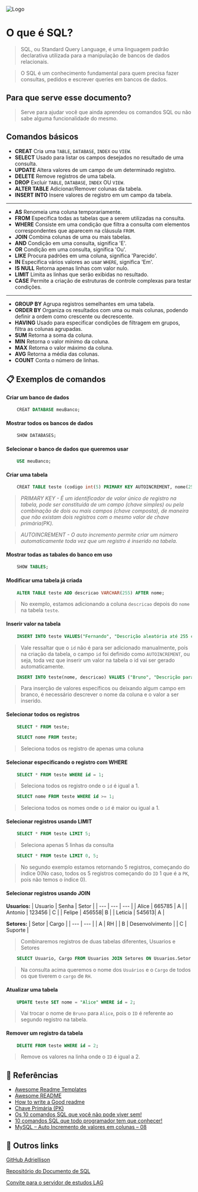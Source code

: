 ![Logo](https://github.com/adriellison/Repositorio-de-SQL/blob/main/cover.png)

# O que é SQL?

> SQL, ou Standard Query Language, é uma linguagem padrão declarativa utilizada para a manipulação de bancos de dados relacionais.

> O SQL é um conhecimento fundamental para quem precisa fazer consultas, pedidos e escrever queries em bancos de dados.

## Para que serve esse documento?

> Serve para ajudar você que ainda aprendeu os comandos SQL ou não sabe alguma funcionalidade do mesmo.

## Comandos básicos

- **CREAT**
    Cria uma `TABLE`, `DATABASE`, `INDEX` ou `VIEW`.
- **SELECT**
    Usado para listar os campos desejados no resultado de uma consulta.
- **UPDATE**
    Altera valores de um campo de um determinado registro.
- **DELETE**
    Remove registros de uma tabela.
- **DROP**
    Excluir `TABLE`, `DATABASE`, `INDEX` OU `VIEW`.
- **ALTER TABLE**
    Adicionar/Remover colunas da tabela.
- **INSERT INTO**
    Insere valores de registro em um campo da tabela.
---
- **AS**
    Renomeia uma coluna temporariamente.
- **FROM**
    Especifica todas as tabelas que a serem utilizadas na consulta.
- **WHERE**
    Consiste em uma condição que filtra a consulta com elementos correspondentes que aparecem na cláusula `FROM`.
- **JOIN**
    Combina colunas de uma ou mais tabelas.
- **AND**
    Condição em uma consulta, significa 'E'.
- **OR**
    Condição em uma consulta, significa 'Ou'.
- **LIKE**
    Procura padrões em uma coluna, significa 'Parecido'.
- **IN**
    Especifica vários valores ao usar `WHERE`, significa 'Em'.
- **IS NULL**
    Retorna apenas linhas com valor nulo.
- **LIMIT**
    Limita as linhas que serão exibidas no resultado.
- **CASE**
    Permite a criação de estruturas de controle complexas para testar condições.
---
- **GROUP BY**
    Agrupa registros semelhantes em uma tabela.
- **ORDER BY**
    Organiza os resultados com uma ou mais colunas, podendo definir a ordem como crescente ou decrescente.
- **HAVING**
    Usado para especificar condições de filtragem em grupos, filtra as colunas agrupadas.
- **SUM**
    Retorna a soma da coluna.
- **MIN**
    Retorna o valor mínimo da coluna.
- **MAX**
    Retorna o valor máximo da coluna.
- **AVG**
    Retorna a média das colunas.
- **COUNT**
    Conta o número de linhas.

## 📋 Exemplos de comandos

#### Criar um banco de dados
```sql
    CREAT DATABASE meuBanco;
```

#### Mostrar todos os bancos de dados
```sql
    SHOW DATABASES;
```

#### Selecionar o banco de dados que queremos usar
```sql
    USE meuBanco;
```

#### Criar uma tabela 
```sql
    CREAT TABLE teste (codigo int(5) PRIMARY KEY AUTOINCREMENT, nome(255));
```
> _PRIMARY KEY - É um identificador de valor único de registro na tabela, pode ser constituída de um campo (chave simples) ou pela combinação de dois ou mais campos (chave composta), de maneira que não existam dois registros com o mesmo valor de chave primária(PK)._

> _AUTOINCREMENT - O auto incremento permite criar um número automaticamente toda vez que um registro é inserido na tabela._

#### Mostrar todas as tabales do banco em uso
```sql
    SHOW TABLES;
```

#### Modificar uma tabela já criada
```sql
    ALTER TABLE teste ADD descricao VARCHAR(255) AFTER nome;
```

> No exemplo, estamos adicionando a coluna `descricao` depois do `nome` na tabela `teste`.

#### Inserir valor na tabela
```sql
    INSERT INTO teste VALUES("Fernando", "Descrição aleatória até 255 caracteres");
```
> Vale ressaltar que o `id` não é para ser adicionado manualmente, poís na criação da tabela, o campo `id` foi definido como `AUTOINCREMENT`, ou seja, toda vez que inserir um valor na tabela o id vai ser gerado automaticamente.

```sql
    INSERT INTO teste(nome, descricao) VALUES ("Bruno", "Descrição para o teste");
```
> Para inserção de valores específicos ou deixando algum campo em branco, é necessário descrever o nome da coluna e o valor a ser inserido.

#### Selecionar todos os registros
```sql
    SELECT * FROM teste;
```

```sql
    SELECT nome FROM teste;
```
> Seleciona todos os registro de apenas uma coluna

#### Selecionar especificando o registro com WHERE
```sql
    SELECT * FROM teste WHERE id = 1;
```
> Seleciona todos os registro onde o `id` é igual a 1.

```sql
    SELECT nome FROM teste WHERE id >= 1;
```
> Seleciona todos os nomes onde o `id` é maior ou igual a 1.

#### Selecionar registros usando LIMIT 
```sql
    SELECT * FROM teste LIMIT 5;
```
> Seleciona apenas 5 linhas da consulta

```sql
    SELECT * FROM teste LIMIT 0, 5;
```
> No segundo exemplo estamos retornando 5 registros, começando do índice 0(No caso, todos os 5 registros começando do `ID` 1 que é a `PK`, pois não temos o índice 0).

#### Selecionar registros usando JOIN

**Usuarios:**
| Usuario | Senha | Setor |
| --- | --- | --- |
| Alice | 665785 | A |
| Antonio | 123456 | C |
| Felipe | 456558| B |
| Leticia | 545613| A |

**Setores:**
| Setor | Cargo |
| --- | --- |
| A | RH |
| B | Desenvolvimento |
| C | Suporte |

> Combinaremos registros de duas tabelas diferentes, Usuarios e Setores

```sql
    SELECT Usuario, Cargo FROM Usuarios JOIN Setores ON Usuarios.Setor = Setores.Setor WHERE Setores.Cargo = "RH";
```
> Na consulta acima queremos o nome dos `Usuários` e o `Cargo` de todos os que tiverem o `cargo` de `RH`.

#### Atualizar uma tabela
```sql
    UPDATE teste SET nome = "Alice" WHERE id = 2;
```
> Vai trocar o nome de `Bruno` para `Alice`, pois o `ID` é referente ao segundo registro na tabela.

#### Remover um registro da tabela
```sql
    DELETE FROM teste WHERE id = 2;
```
> Remove os valores na linha onde o `ID` é igual a 2.

## 📑 Referências

 - [Awesome Readme Templates](https://awesomeopensource.com/project/elangosundar/awesome-README-templates)
 - [Awesome README](https://github.com/matiassingers/awesome-readme)
 - [How to write a Good readme](https://bulldogjob.com/news/449-how-to-write-a-good-readme-for-your-github-project)
 - [Chave Primária (PK)](https://datasus.saude.gov.br/glossario/chave-primaria-pk/#:~:text=A%20chave%20prim%C3%A1ria%2C%20ou%20Primary,mesmo%20valor%20de%20chave%20prim%C3%A1ria.)
 - [Os 10 comandos SQL que você não pode viver sem!](https://becode.com.br/comandos-sql-nao-pode-viver-sem/)
 - [10 comandos SQL que todo programador tem que conhecer!](https://kenzie.com.br/blog/comandos-sql/)
 - [MySQL – Auto Incremento de valores em colunas – 08](http://www.bosontreinamentos.com.br/mysql/mysql-auto-incremento-de-valores-em-colunas-08/#:~:text=O%20auto%20incremento%20permite%20que,incrementa%20de%201%20em%201.)
 
## 🚀 Outros links

[GitHub Adriellison](https://github.com/adriellison)

[Repositório do Documento de SQL](https://github.com/adriellison/Repositorio-de-SQL)

[Convite para o servidor de estudos LAG](https://discord.gg/Z4RcfxtPYE)
